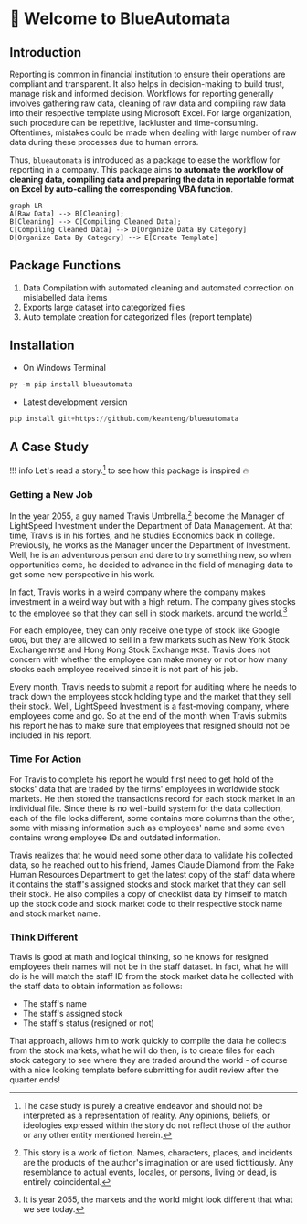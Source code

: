 # 👋 Welcome to BlueAutomata 

## Introduction

Reporting is common in financial institution to ensure their operations are compliant and transparent. It also helps in decision-making to build trust, manage risk and informed decision. Workflows for reporting generally involves gathering raw data, cleaning of raw data and compiling raw data into their respective template using Microsoft Excel. For large organization, such procedure can be repetitive, lackluster and time-consuming. Oftentimes, mistakes could be made when dealing with large number of raw data during these processes due to human errors.

Thus, `blueautomata` is introduced as a package to ease the workflow for reporting in a company. This package aims **to automate the workflow of cleaning data, compiling data and preparing the data in reportable format on Excel by auto-calling the corresponding VBA function**.

``` mermaid
graph LR
A[Raw Data] --> B[Cleaning];
B[Cleaning] --> C[Compiling Cleaned Data];
C[Compiling Cleaned Data] --> D[Organize Data By Category]
D[Organize Data By Category] --> E[Create Template]
```

## Package Functions
1. Data Compilation with automated cleaning and automated correction on mislabelled data items
2. Exports large dataset into categorized files 
3. Auto template creation for categorized files (report template)

## Installation
- On Windows Terminal
```py title='Terminal'
py -m pip install blueautomata
```

- Latest development version
```py title='Terminal'
pip install git+https://github.com/keanteng/blueautomata
```

## A Case Study

!!! info
    Let's read a story.[^1] to see how this package is inspired 🔥


### Getting a New Job
In the year 2055, a guy named Travis Umbrella.[^2] become the Manager of LightSpeed Investment under the Department of Data Management. At that time, Travis is in his forties, and he studies Economics back in college. Previously, he works as the Manager under the Department of Investment. Well, he is an adventurous person and dare to try something new, so when opportunities come, he decided to advance in the field of managing data to get some new perspective in his work. 

In fact, Travis works in a weird company where the company makes investment in a weird way but with a high return. The company gives stocks to the employee so that they can sell in stock markets. around the world.[^3] 

For each employee, they can only receive one type of stock like Google `GOOG`, but they are allowed to sell in a few markets such as New York Stock Exchange `NYSE` and Hong Kong Stock Exchange `HKSE`. Travis does not concern with whether the employee can make money or not or how many stocks each employee received since it is not part of his job.

Every month, Travis needs to submit a report for auditing where he needs to track down the employees stock holding type and the market that they sell their stock. Well, LightSpeed Investment is a fast-moving company, where employees come and go. So at the end of the month when Travis submits his report he has to make sure that employees that resigned should not be included in his report.

### Time For Action
For Travis to complete his report he would first need to get hold of the stocks' data that are traded by the firms' employees in worldwide stock markets. He then stored the transactions record for each stock market in an individual file. Since there is no well-build system for the data collection, each of the file looks different, some contains more columns than the other, some with missing information such as employees' name and some even contains wrong employee IDs and outdated information. 

Travis realizes that he would need some other data to validate his collected data, so he reached out to his friend, James Claude Diamond from the Fake Human Resources Department to get the latest copy of the staff data where it contains the staff's assigned stocks and stock market that they can sell their stock. He also compiles a copy of checklist data by himself to match up the stock code and stock market code to their respective stock name and stock market name.

### Think Different
Travis is good at math and logical thinking, so he knows for resigned employees their names will not be in the staff dataset. In fact, what he will do is he will match the staff ID from the stock market data he collected with the staff data to obtain information as follows:

- The staff's name
- The staff's assigned stock
- The staff's status (resigned or not)

That approach, allows him to work quickly to compile the data he collects from the stock markets, what he will do then, is to create files for each stock category to see where they are traded around the world - of course with a nice looking template before submitting for audit review after the quarter ends!

[^1]: The case study is purely a creative endeavor and should not be interpreted as a representation of reality. Any opinions, beliefs, or ideologies expressed within the story do not reflect those of the author or any other entity mentioned herein.
[^2]: This story is a work of fiction. Names, characters, places, and incidents are the products of the author's imagination or are used fictitiously. Any resemblance to actual events, locales, or persons, living or dead, is entirely coincidental.
[^3]: It is year 2055, the markets and the world might look different that what we see today.

